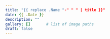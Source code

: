 ```yaml
---
title: "{{ replace .Name "-" " " | title }}"
date: {{ .Date }}
description: ""
gallery: []       # list of image paths
draft: false
---
```

